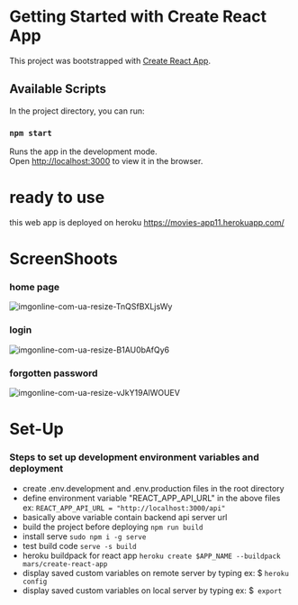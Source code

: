 # Getting Started with Create React App

This project was bootstrapped with [Create React App](https://github.com/facebook/create-react-app).

## Available Scripts

In the project directory, you can run:

### `npm start`

Runs the app in the development mode.\
Open [http://localhost:3000](http://localhost:3000) to view it in the browser.
# ready to use
this web app is deployed on heroku https://movies-app11.herokuapp.com/


# ScreenShoots
### home page

![imgonline-com-ua-resize-TnQSfBXLjsWy](https://user-images.githubusercontent.com/9445093/132126302-59e0c691-2d38-46d9-975c-f56541fddece.jpg)

### login

![imgonline-com-ua-resize-B1AU0bAfQy6](https://user-images.githubusercontent.com/9445093/132126262-e8576142-4ba7-45ed-8d34-acc01543ae31.jpg)

### forgotten password

![imgonline-com-ua-resize-vJkY19AlWOUEV](https://user-images.githubusercontent.com/9445093/132126345-ba65ff49-247d-4235-9f61-9fd5d05b18c6.jpg)






# Set-Up
### Steps to set up development environment variables and deployment
- create .env.development and .env.production files in the root directory 
- define environment variable "REACT_APP_API_URL" in the above files ex: ```` REACT_APP_API_URL = "http://localhost:3000/api" ````
- basically above variable contain backend api server url 
- build the project before deploying ````npm run build````
- install serve ````sudo npm i -g serve````
- test build code ````serve -s build````
- heroku buildpack for react app ````heroku create $APP_NAME --buildpack mars/create-react-app````   
- display saved custom variables on remote server by typing ex: $ ````heroku config````
- display saved custom variables on local server by typing ex: $```` export````






